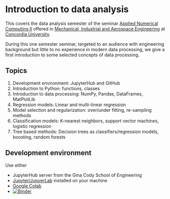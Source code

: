 # Introduction to data analysis
This covers the data analysis semester of the seminar [Applied Numerical Computing II](https://www.concordia.ca/academics/graduate/calendar/current/gina-cody-school-of-engineering-and-computer-science-courses/mechanical-industrial-and-aerospace-engineering-courses.html) offered in [Mechanical, Industrial and Aerospace Engineering](https://www.concordia.ca/ginacody/mechanical-industrial-aerospace-eng.html) at [Concordia University](https://www.concordia.ca/).

During this one semester seminar, targeted to an audience with engineering background but little to no experience in modern data processing, we give a first introduction to some selected concepts of data processing. 

## Topics

1. Development environment: JupyterHub and GitHub
2. Introduction to Python: functions, classes
3. Introduction to data processing: NumPy, Pandas, DataFrames, MatPlotLib
4. Regression models: Linear and multi-linear regression
5. Model selection and regularization: over/under fitting, re-sampling methods
6. Classification models: K-nearest neighbors, support vector machines, logistic regression
7. Tree based methods: Decision trees as classifiers/regression models, boosting, random forests

## Development environment

Use either

* JupyterHub server from the Gina Cody School of Engineering
* [Jupyter/JupyerLab](https://jupyter.org/) installed on your machine
* [Google Colab](https://colab.research.google.com/)
* [![Binder](https://mybinder.org/badge_logo.svg)](https://mybinder.org/v2/gh/concordia-grad-computing-seminars/data-engineering.git/HEAD)
